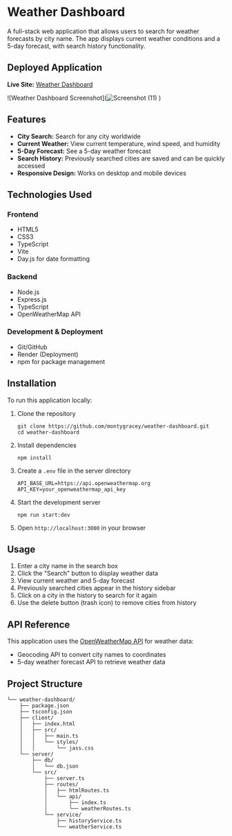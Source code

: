 # Weather Dashboard

A full-stack web application that allows users to search for weather forecasts by city name. The app displays current weather conditions and a 5-day forecast, with search history functionality.

## Deployed Application

**Live Site:** [Weather Dashboard](https://weather-dashboard-vvlg.onrender.com/)

![Weather Dashboard Screenshot](![Screenshot (11)](https://github.com/user-attachments/assets/43d70cc3-da91-42c3-9b80-1eebacb01efb)
 )


## Features

- **City Search:** Search for any city worldwide
- **Current Weather:** View current temperature, wind speed, and humidity
- **5-Day Forecast:** See a 5-day weather forecast
- **Search History:** Previously searched cities are saved and can be quickly accessed
- **Responsive Design:** Works on desktop and mobile devices

## Technologies Used

### Frontend
- HTML5
- CSS3
- TypeScript
- Vite
- Day.js for date formatting

### Backend
- Node.js
- Express.js
- TypeScript
- OpenWeatherMap API

### Development & Deployment
- Git/GitHub
- Render (Deployment)
- npm for package management

## Installation

To run this application locally:

1. Clone the repository
   ```
   git clone https://github.com/montygracey/weather-dashboard.git
   cd weather-dashboard
   ```

2. Install dependencies
   ```
   npm install
   ```

3. Create a `.env` file in the server directory
   ```
   API_BASE_URL=https://api.openweathermap.org
   API_KEY=your_openweathermap_api_key
   ```

4. Start the development server
   ```
   npm run start:dev
   ```

5. Open `http://localhost:3000` in your browser

## Usage

1. Enter a city name in the search box
2. Click the "Search" button to display weather data
3. View current weather and 5-day forecast
4. Previously searched cities appear in the history sidebar
5. Click on a city in the history to search for it again
6. Use the delete button (trash icon) to remove cities from history

## API Reference

This application uses the [OpenWeatherMap API](https://openweathermap.org/api) for weather data:

- Geocoding API to convert city names to coordinates
- 5-day weather forecast API to retrieve weather data

## Project Structure

```
└── weather-dashboard/
    ├── package.json
    ├── tsconfig.json
    ├── client/
    │   ├── index.html
    │   ├── src/
    │   │   ├── main.ts
    │   │   └── styles/
    │   │       └── jass.css
    └── server/
        ├── db/
        │   └── db.json
        └── src/
            ├── server.ts
            ├── routes/
            │   ├── htmlRoutes.ts
            │   └── api/
            │       ├── index.ts
            │       └── weatherRoutes.ts
            └── service/
                ├── historyService.ts
                └── weatherService.ts
```

